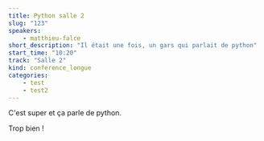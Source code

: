 ```yaml
---
title: Python salle 2
slug: "123"
speakers: 
    - matthieu-falce
short_description: "Il était une fois, un gars qui parlait de python"
start_time: "10:20"
track: "Salle 2"
kind: conference_longue
categories: 
    - test
    - test2
---
```


C'est super et ça parle de python. 

Trop bien !

